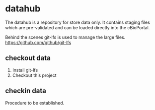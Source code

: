 # datahub
The datahub is a repository for store data only. It contains staging files which are pre-validated and can be loaded directly into the cBioPortal.

Behind the scenes git-lfs is used to manage the large files. https://github.com/github/git-lfs

## checkout data

1. Install git-lfs
2. Checkout this project

## checkin data
Procedure to be established.
